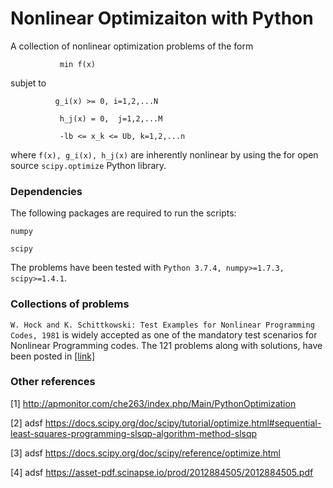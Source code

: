 # Nonlinear Optimizaiton with Python

A collection of nonlinear optimization problems of the form

``            min f(x)                ``

subjet to   

``           g_i(x) >= 0, i=1,2,...N  ``

``            h_j(x) = 0,  j=1,2,...M `` 

``            -lb <= x_k <= Ub, k=1,2,...n ``

where `f(x), g_i(x), h_j(x)` are inherently nonlinear by using the for open source `scipy.optimize` Python library.

### Dependencies
The following packages are required to run the scripts:

`numpy`

`scipy`

The problems have been tested with `Python 3.7.4, numpy>=1.7.3, scipy>=1.4.1`.

### Collections of problems

`W. Hock and K. Schittkowski: Test Examples for Nonlinear Programming Codes, 1981` is widely accepted as one of the mandatory test scenarios for Nonlinear Programming codes. The 121 problems along with solutions, have been posted in [[link]](https://www.stfmc.de/fmc/rhs/x/tlf.html)

### Other references

[1] http://apmonitor.com/che263/index.php/Main/PythonOptimization


[2] adsf https://docs.scipy.org/doc/scipy/tutorial/optimize.html#sequential-least-squares-programming-slsqp-algorithm-method-slsqp

[3] adsf https://docs.scipy.org/doc/scipy/reference/optimize.html

[4] adsf https://asset-pdf.scinapse.io/prod/2012884505/2012884505.pdf 
